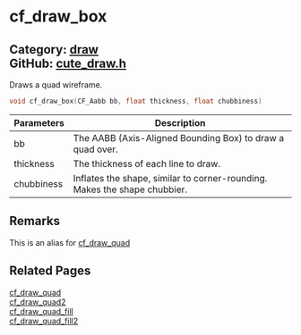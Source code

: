 [](../header.md ':include')

# cf_draw_box

Category: [draw](/api_reference?id=draw)  
GitHub: [cute_draw.h](https://github.com/RandyGaul/cute_framework/blob/master/include/cute_draw.h)  
---

Draws a quad wireframe.

```cpp
void cf_draw_box(CF_Aabb bb, float thickness, float chubbiness)
```

Parameters | Description
--- | ---
bb | The AABB (Axis-Aligned Bounding Box) to draw a quad over.
thickness | The thickness of each line to draw.
chubbiness | Inflates the shape, similar to corner-rounding. Makes the shape chubbier.

## Remarks

This is an alias for [cf_draw_quad](/draw/cf_draw_quad.md)

## Related Pages

[cf_draw_quad](/draw/cf_draw_quad.md)  
[cf_draw_quad2](/draw/cf_draw_quad2.md)  
[cf_draw_quad_fill](/draw/cf_draw_quad_fill.md)  
[cf_draw_quad_fill2](/draw/cf_draw_quad_fill2.md)  
